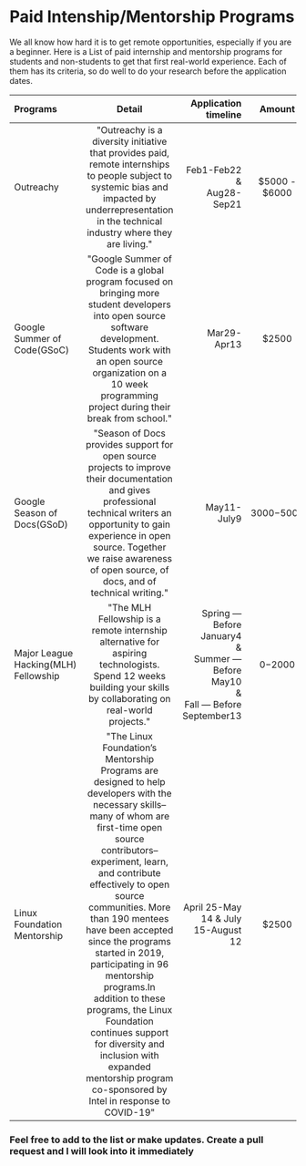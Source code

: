 # Paid Intenship/Mentorship Programs
We all know how hard it is to get remote opportunities, especially if you are a beginner. Here is a  List of paid internship and mentorship programs for students and non-students to get that first real-world experience. Each of them has its criteria, so do well to do your research before the application dates.

| Programs  &nbsp;              | Detail       |Application timeline| Amount          | Links    |
| :-------------                | :----------: | -----------:       | :-------------: | :-----------: |
|  Outreachy                    | "Outreachy is a diversity initiative that provides paid, remote internships to people subject to systemic bias and impacted by underrepresentation in the technical industry where they are living."  | Feb1-Feb22 <br> & <br> Aug28-Sep21   | $5000 - $6000          |  [To apply](https://www.outreachy.org/apply/) |
| Google Summer of Code(GSoC)   |"Google Summer of Code is a global program focused on bringing more student developers into open source software development. Students work with an open source organization on a 10 week programming project during their break from school."|Mar29-Apr13| $2500  | [Organisation Archive](https://developers.google.com/open-source/gsoc/past-summers) <br>  [Program Timeline](https://summerofcode.withgoogle.com/how-it-works/) |
| Google Season of Docs(GSoD)   | "Season of Docs provides support for open source projects to improve their documentation and gives professional technical writers an opportunity to gain experience in open source. Together we raise awareness of open source, of docs, and of technical writing." | May11-July9  |  $3000-$5000 | [Get started](https://developers.google.com/season-of-docs/docs/get-started) |
|Major League Hacking(MLH) Fellowship      |"The MLH Fellowship is a remote internship alternative for aspiring technologists. Spend 12 weeks building your skills by collaborating on real-world projects."| Spring &mdash; Before January4 <br>& <br>Summer &mdash; Before May10 <br>& <br>Fall &mdash; Before September13| $0-$2000      |  [Apply](https://fellowship.mlh.io/)  |
|Linux Foundation Mentorship  |"The Linux Foundation’s Mentorship Programs are designed to help developers with the necessary skills–many of whom are first-time open source contributors–experiment, learn, and contribute effectively to open source communities. More than 190 mentees have been accepted since the programs started in 2019, participating in 96 mentorship programs.In addition to these programs, the Linux Foundation continues support for diversity and inclusion with expanded mentorship program co-sponsored by Intel in response to COVID-19"| April 25-May 14 & July 15-August 12|$2500 | [Apply as a mentee](https://mentorship.lfx.linuxfoundation.org/participate/mentee)| 


### Feel free to add to the list or make updates. Create a pull request and I will look into it immediately
